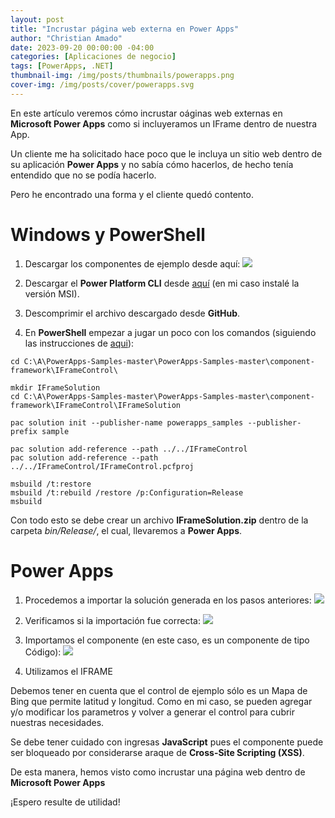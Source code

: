 ```yaml
---
layout: post
title: "Incrustar página web externa en Power Apps"
author: "Christian Amado"
date: 2023-09-20 00:00:00 -04:00
categories: [Aplicaciones de negocio]
tags: [PowerApps, .NET]
thumbnail-img: /img/posts/thumbnails/powerapps.png
cover-img: /img/posts/cover/powerapps.svg
---
```


En este artículo veremos cómo incrustar oáginas web externas en **Microsoft Power Apps** como si incluyeramos un IFrame dentro de nuestra App.

<!--more-->

Un cliente me ha solicitado hace poco que le incluya un sitio web dentro de su aplicación **Power Apps** y no sabía cómo hacerlos, de hecho tenía entendido que no se podía hacerlo.

Pero he encontrado una forma y el cliente quedó contento.

# Windows y PowerShell
1. Descargar los componentes de ejemplo desde aquí:
![](https://i.ibb.co/3vjKfwD/external-web-pa-1.png)

2. Descargar el **Power Platform CLI** desde [aquí](https://aka.ms/PowerAppsCLI) (en mi caso instalé la versión MSI).

3. Descomprimir el archivo descargado desde **GitHub**.

4. En **PowerShell** empezar a jugar un poco con los comandos (siguiendo las instrucciones de [aqui](https://github.com/microsoft/PowerApps-Samples/blob/master/component-framework/README.md)):
```
cd C:\A\PowerApps-Samples-master\PowerApps-Samples-master\component-framework\IFrameControl\
```
```
mkdir IFrameSolution
cd C:\A\PowerApps-Samples-master\PowerApps-Samples-master\component-framework\IFrameControl\IFrameSolution
```
```
pac solution init --publisher-name powerapps_samples --publisher-prefix sample
```
```
pac solution add-reference --path ../../IFrameControl
pac solution add-reference --path ../../IFrameControl/IFrameControl.pcfproj
```
```
msbuild /t:restore
msbuild /t:rebuild /restore /p:Configuration=Release
msbuild
```
Con todo esto se debe crear un archivo **IFrameSolution.zip** dentro de la carpeta *bin/Release/*, el cual, llevaremos a **Power Apps**.

# Power Apps
1. Procedemos a importar la solución generada en los pasos anteriores:
![](https://i.ibb.co/gw2D1Pw/external-web-pa-2.png)

2. Verificamos si la importación fue correcta:
![](https://i.ibb.co/RS07pgJ/external-web-pa-3.png)

3. Importamos el componente (en este caso, es un componente de tipo Código):
![](https://i.ibb.co/D9TPFHL/external-web-pa-4.png)

4. Utilizamos el IFRAME

Debemos tener en cuenta que el control de ejemplo sólo es un Mapa de Bing que permite latitud y longitud. Como en mi caso, se pueden agregar y/o modificar los parametros y volver a generar el control para cubrir nuestras necesidades.

Se debe tener cuidado con ingresas **JavaScript** pues el componente puede ser bloqueado por considerarse araque de **Cross-Site Scripting (XSS)**.

De esta manera, hemos visto como incrustar una página web dentro de **Microsoft Power Apps**

¡Espero resulte de utilidad!
